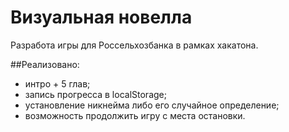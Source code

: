 # Визуальная новелла

Разработа игры для Россельхозбанка в рамках хакатона.

##Реализовано:
- интро + 5 глав;
- запись прогресса в localStorage;
- установление никнейма либо его случайное определение;
- возможность продолжить игру с места остановки.
